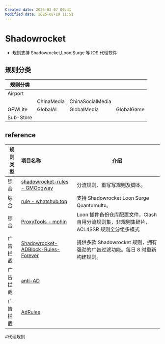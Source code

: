```yaml
---
Created date: 2025-02-07 00:41
Modified date: 2025-08-19 11:51
---
```

# Shadowrocket

- 规则支持 Shadowrocket,Loon,Surge 等 IOS 代理软件

## 规则分类

| 规则分类      |            |                  |            |
| --------- | ---------- | ---------------- | ---------- |
| Airport   |            |                  |            |
|           | ChinaMedia | ChinaSocialMedia |            |
| GFWLite   | GlobalAI   | GlobalMedia      | GlobalGame |
| Sub-Store |            |                  |            |

## reference

| 规则类型 | 项目名称                                                                                                  | 介绍                                                 |
| ---- | :---------------------------------------------------------------------------------------------------- | -------------------------------------------------- |
| 综合   | [shadowrocket-rules - GMOogway](https://github.com/GMOogway/shadowrocket-rules)                       | 分流规则、重写写规则及脚本。                                     |
| 综合   | [rule - whatshub.top](https://whatshub.top/rule)                                                      | 支持 Shadowrocket Loon Surge Quantumultx。             |
| 综合   | [ProxyTools - mphin](https://github.com/mphin/ProxyTools)                                             | Loon 插件备份仓库配置文件，Clash 自用分流规则集，非规则集碎片，ACL4SSR 规则全分组多模式 |
| 广告拦截 | [Shadowrocket-ADBlock-Rules-Forever](https://github.com/Johnshall/Shadowrocket-ADBlock-Rules-Forever) | 提供多款 Shadowrocket 规则，拥有强劲的广告过滤功能。每日 8 时重新构建规则。     |
| 广告拦截 | [anti-AD](https://anti-ad.net/)                                                                       |                                                    |
| 广告拦截 | [AdRules](https://github.com/Cats-Team/AdRules)                                                       |                                                    |

#代理规则